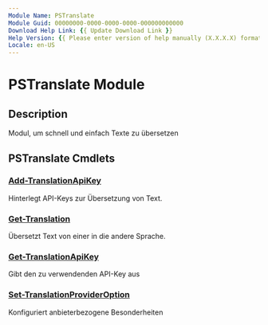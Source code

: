 ```yaml
---
Module Name: PSTranslate
Module Guid: 00000000-0000-0000-0000-000000000000
Download Help Link: {{ Update Download Link }}
Help Version: {{ Please enter version of help manually (X.X.X.X) format }}
Locale: en-US
---
```


# PSTranslate Module
## Description
Modul, um schnell und einfach Texte zu übersetzen

## PSTranslate Cmdlets
### [Add-TranslationApiKey](Add-TranslationApiKey.md)
Hinterlegt API-Keys zur Übersetzung von Text.

### [Get-Translation](Get-Translation.md)
Übersetzt Text von einer in die andere Sprache.

### [Get-TranslationApiKey](Get-TranslationApiKey.md)
Gibt den zu verwendenden API-Key aus

### [Set-TranslationProviderOption](Set-TranslationProviderOption.md)
Konfiguriert anbieterbezogene Besonderheiten

